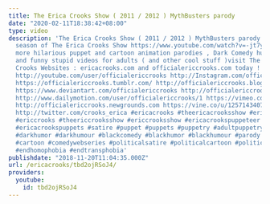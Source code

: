 ```yaml
---
title: The Erica Crooks Show ( 2011 / 2012 ) MythBusters parody
date: "2020-02-11T18:38:42+08:00"
type: video
description: 'The Erica Crooks Show ( 2011 / 2012 ) MythBusters parody From the 2012
  season of The Erica Crooks Show https://www.youtube.com/watch?v=-jt7yvEbCPk For
  more hilarious puppet and cartoon animation parodies , Dark Comedy humor , satires
  and funny stupid videos for adults ( and other cool stuff )visit The Official Erica
  Crooks Websites : ericacrooks.com and officialericcrooks.com today ! http://facebook.com/officialericcrooks
  http://youtube.com/user/officialericcrooks http://Instagram.com/officialericcrooks/
  https://officialericcrooks.tumblr.com/ http://officialericcrooks.blogspot.com/ https://officialericcrooks.wordpress.com
  https://www.deviantart.com/officialericcrooks http://officialericcrooks.newgrounds.com/follow
  http://www.dailymotion.com/user/officialericcrooks/1 https://vimeo.com/officialericcrooks
  http://officialericcrooks.newgrounds.com https://vine.co/u/1257143407999610880 https://www.pinterest.com/officialec1/
  http://twitter.com/crooks_erica #ericacrooks #theericacrooksshow #ericacrooksshow
  #ericcrooks #theericcrooksshow #ericcrooksshow #ericacrookspuppeteer #ericacrookspuppet
  #ericacrookspuppets #satire #puppet #puppets #puppetry #adultpuppetry #darkcomedy
  #darkhumor #darkhumour #blackcomedy #blackhumor #blackhumour #parody #parodies #cartoons
  #cartoon #comedywebseries #politicalsatire #politicalcartoon #politicalcartoons
  #endhomophobia #endtransphobia'
publishdate: "2018-11-20T11:04:35.000Z"
url: /ericacrooks/tbd2ojRSoJ4/
providers:
  youtube:
    id: tbd2ojRSoJ4
---
```

